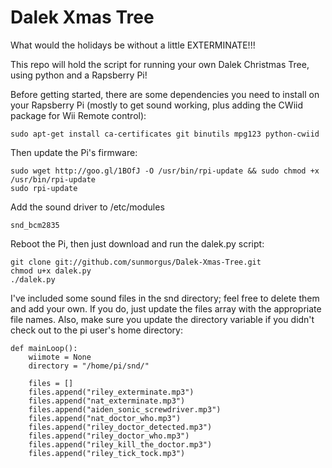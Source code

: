 Dalek Xmas Tree
===============

What would the holidays be without a little EXTERMINATE!!!

This repo will hold the script for running your own Dalek Christmas Tree, using python and a Rapsberry Pi!

Before getting started, there are some dependencies you need to install on your Rapsberry Pi (mostly to get sound working, plus adding the CWiid package for Wii Remote control):

	sudo apt-get install ca-certificates git binutils mpg123 python-cwiid
	
Then update the Pi's firmware:

	sudo wget http://goo.gl/1BOfJ -O /usr/bin/rpi-update && sudo chmod +x /usr/bin/rpi-update 
	sudo rpi-update
	
Add the sound driver to /etc/modules

	snd_bcm2835
	
Reboot the Pi, then just download and run the dalek.py script:

	git clone git://github.com/sunmorgus/Dalek-Xmas-Tree.git
	chmod u+x dalek.py
	./dalek.py
	
I've included some sound files in the snd directory; feel free to delete them and add your own. If you do, just update the files array with the appropriate file names. Also, make sure you update the directory variable if you didn't check out to the pi user's home directory:

	def mainLoop():
	    wiimote = None
	    directory = "/home/pi/snd/"
	
	    files = []
	    files.append("riley_exterminate.mp3")
	    files.append("nat_exterminate.mp3")
	    files.append("aiden_sonic_screwdriver.mp3")
	    files.append("nat_doctor_who.mp3")
	    files.append("riley_doctor_detected.mp3")
	    files.append("riley_doctor_who.mp3")
	    files.append("riley_kill_the_doctor.mp3")
	    files.append("riley_tick_tock.mp3")